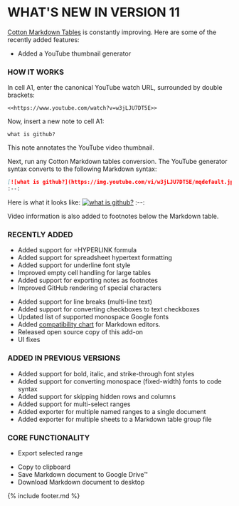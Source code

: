 ---
---


# WHAT'S NEW IN VERSION 11

[Cotton Markdown Tables](https://m.pffy.dev/cotton) is constantly improving. Here are some of the recently added features:

  + Added a YouTube thumbnail generator

### HOW IT WORKS

In cell A1, enter the canonical YouTube watch URL, surrounded by double brackets:
```visualbasic
<<https://www.youtube.com/watch?v=w3jLJU7DT5E>>
```

Now, insert a new note to cell A1:

```
what is github?
```

This note annotates the YouTube video thumbnail. 

Next, run any Cotton Markdown tables conversion. The YouTube generator syntax converts to the following Markdown syntax:
```markdown
[![what is github?](https://img.youtube.com/vi/w3jLJU7DT5E/mqdefault.jpg "what is github?")](https://www.youtube.com/watch?=w3jLJU7DT5E)
:--:
```

Here is what it looks like:
[![what is github?](https://img.youtube.com/vi/w3jLJU7DT5E/mqdefault.jpg "what is github?")](https://www.youtube.com/watch?=w3jLJU7DT5E)
:--:

Video information is also added to footnotes below the Markdown table.

### RECENTLY ADDED

  + Added support for =HYPERLINK formula
  + Added support for spreadsheet hypertext formatting
  + Added support for underline font style
  + Improved empty cell handling for large tables
  + Added support for exporting notes as footnotes
  + Improved GitHub rendering of special characters
  * Added support for line breaks (multi-line text)
  * Added support for converting checkboxes to text checkboxes
  * Updated list of supported monospace Google fonts
  * Added [compatibility chart](https://github.com/pffy/markdown-table#compatibility) for Markdown editors.
  * Released open source copy of this add-on
  * UI fixes

### ADDED IN PREVIOUS VERSIONS

  * Added support for bold, italic, and strike-through font styles
  * Added support for converting monospace (fixed-width) fonts to code syntax
  * Added support for skipping hidden rows and columns
  * Added support for multi-select ranges
  * Added exporter for multiple named ranges to a single document
  * Added exporter for multiple sheets to a Markdown table group file

### CORE FUNCTIONALITY
  + Export selected range
  * Copy to clipboard
  * Save Markdown document to Google Drive™
  * Download Markdown document to desktop



{% include footer.md %}
